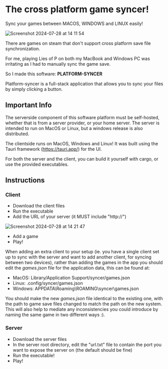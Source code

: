 # The cross platform game syncer!

Sync your games between MACOS, WINDOWS and LINUX easily!

![Screenshot 2024-07-28 at 14 11 54](https://github.com/user-attachments/assets/6ba255d3-2fb0-420b-8b22-c850f3417567)

There are games on steam that don't support cross platform save file synchronization.

For me, playing Lies of P on both my MacBook and Windows PC was irritating as I had to manually sync the game save.

So I made this software: __PLATFORM-SYNCER__

Platform-syncer is a full-stack application that allows you to sync your files by simply clicking a button.

## Important Info

The serverside component of this software platform must be self-hosted, whether that is from a server provider, or your home server. The server is intended to run on MacOS or Linux, but a windows release is also distributed.

The clientside runs on MacOS, Windows and Linux! It was built using the Tauri framework (https://tauri.app/) for the UI.

For both the server and the client, you can build it yourself with cargo, or use the provided executables.

## Instructions

### Client

* Download the client files
* Run the executable
* Add the URL of your server (it MUST include "http://")

![Screenshot 2024-07-28 at 14 21 47](https://github.com/user-attachments/assets/840453b2-dee9-464a-920a-d23ef4f9cbfd)

* Add a game
* Play!

When adding an extra client to your setup (ie. you have a single client set up to sync with the server and want to add another client, for syncing between two devices), rather than adding the games in the app you should edit the _games.json_ file for the application data, this can be found at:

- MacOS: Library/Application Support/syncer/games.json
- Linux: .config/syncer/games.json
- Windows: APPDATA\Roaming\ROAMING\syncer\games.json

You should make the new _games.json_ file identical to the existing one, with the path to game save files changed to match the path on the new system. This will also help to mediate any inconsistencies you could introduce by naming the same game in two different ways :).

### Server
* Download the server files
* In the server root directory, edit the "url.txt" file to contain the port you want to expose the server on (the default should be fine)
* Run the executable!
* Play!
